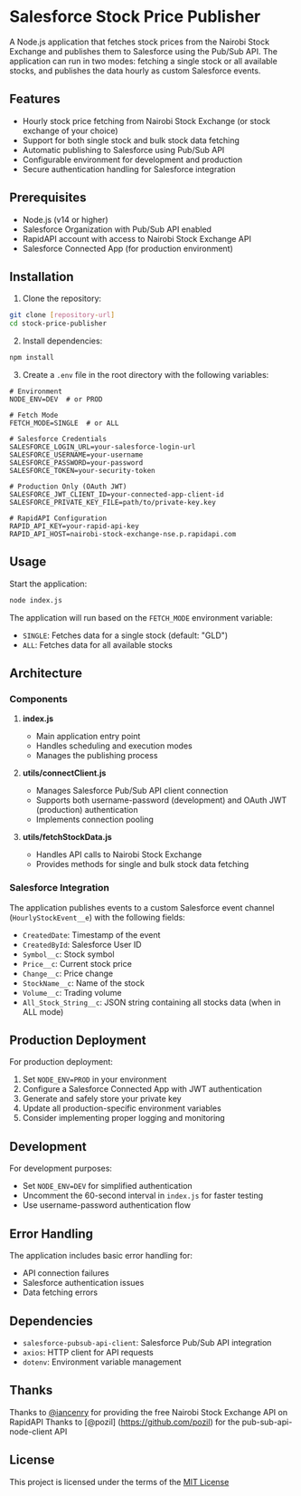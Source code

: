 # Salesforce Stock Price Publisher

A Node.js application that fetches stock prices from the Nairobi Stock Exchange and publishes them to Salesforce using the Pub/Sub API. The application can run in two modes: fetching a single stock or all available stocks, and publishes the data hourly as custom Salesforce events.

## Features

- Hourly stock price fetching from Nairobi Stock Exchange (or stock exchange of your choice)
- Support for both single stock and bulk stock data fetching
- Automatic publishing to Salesforce using Pub/Sub API
- Configurable environment for development and production
- Secure authentication handling for Salesforce integration

## Prerequisites

- Node.js (v14 or higher)
- Salesforce Organization with Pub/Sub API enabled
- RapidAPI account with access to Nairobi Stock Exchange API
- Salesforce Connected App (for production environment)

## Installation

1. Clone the repository:
```bash
git clone [repository-url]
cd stock-price-publisher
```

2. Install dependencies:
```bash
npm install
```

3. Create a `.env` file in the root directory with the following variables:

```env
# Environment
NODE_ENV=DEV  # or PROD

# Fetch Mode
FETCH_MODE=SINGLE  # or ALL

# Salesforce Credentials
SALESFORCE_LOGIN_URL=your-salesforce-login-url
SALESFORCE_USERNAME=your-username
SALESFORCE_PASSWORD=your-password
SALESFORCE_TOKEN=your-security-token

# Production Only (OAuth JWT)
SALESFORCE_JWT_CLIENT_ID=your-connected-app-client-id
SALESFORCE_PRIVATE_KEY_FILE=path/to/private-key.key

# RapidAPI Configuration
RAPID_API_KEY=your-rapid-api-key
RAPID_API_HOST=nairobi-stock-exchange-nse.p.rapidapi.com
```

## Usage

Start the application:

```bash
node index.js
```

The application will run based on the `FETCH_MODE` environment variable:
- `SINGLE`: Fetches data for a single stock (default: "GLD")
- `ALL`: Fetches data for all available stocks

## Architecture

### Components

1. **index.js**
   - Main application entry point
   - Handles scheduling and execution modes
   - Manages the publishing process

2. **utils/connectClient.js**
   - Manages Salesforce Pub/Sub API client connection
   - Supports both username-password (development) and OAuth JWT (production) authentication
   - Implements connection pooling

3. **utils/fetchStockData.js**
   - Handles API calls to Nairobi Stock Exchange
   - Provides methods for single and bulk stock data fetching

### Salesforce Integration

The application publishes events to a custom Salesforce event channel (`HourlyStockEvent__e`) with the following fields:
- `CreatedDate`: Timestamp of the event
- `CreatedById`: Salesforce User ID
- `Symbol__c`: Stock symbol
- `Price__c`: Current stock price
- `Change__c`: Price change
- `StockName__c`: Name of the stock
- `Volume__c`: Trading volume
- `All_Stock_String__c`: JSON string containing all stocks data (when in ALL mode)

## Production Deployment

For production deployment:

1. Set `NODE_ENV=PROD` in your environment
2. Configure a Salesforce Connected App with JWT authentication
3. Generate and safely store your private key
4. Update all production-specific environment variables
5. Consider implementing proper logging and monitoring

## Development

For development purposes:
- Set `NODE_ENV=DEV` for simplified authentication
- Uncomment the 60-second interval in `index.js` for faster testing
- Use username-password authentication flow

## Error Handling

The application includes basic error handling for:
- API connection failures
- Salesforce authentication issues
- Data fetching errors

## Dependencies

- `salesforce-pubsub-api-client`: Salesforce Pub/Sub API integration
- `axios`: HTTP client for API requests
- `dotenv`: Environment variable management

## Thanks

Thanks to [@iancenry](https://github.com/iancenry) for providing the free Nairobi Stock Exchange API on RapidAPI
Thanks to [@pozil] (https://github.com/pozil) for the  pub-sub-api-node-client API

## License

This project is licensed under the terms of the [MIT License](./LICENSE)

